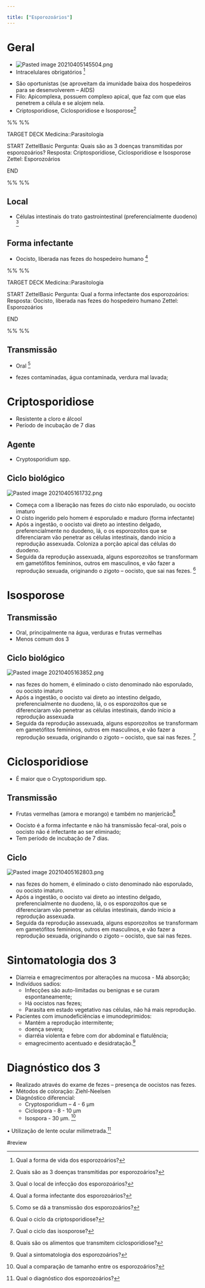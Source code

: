 ```yaml
---

title: ["Esporozoários"]
---
```

# Geral
+ ![Pasted image 20210405145504.png](Pasted%20image%2020210405145504.png)
+ Intracelulares obrigatórios [^795024]

[^795024]: Qual a forma de vida dos esporozoários?

+ São oportunistas (se aproveitam da imunidade baixa dos hospedeiros para se desenvolverem – AIDS)
+ Filo: Apicomplexa, possuem complexo apical, que faz com que elas penetrem a célula e se alojem nela. 
+ Criptosporidiose, Ciclosporidiose e Isosporose[^653684]

[^653684]: Quais são as 3 doenças transmitidas por esporozoários?

%%
%%

TARGET DECK
Medicina::Parasitologia

START
ZettelBasic
Pergunta: Quais são as 3 doenças transmitidas por esporozoários?
Resposta: Criptosporidiose, Ciclosporidiose e Isosporose
Zettel: Esporozoários
<!--ID: 1617812497560-->
END

%%
%%



## Local
+ Células intestinais do trato gastrointestinal (preferencialmente duodeno) [^400288]

[^400288]: Qual o local de infecção dos esporozoários?


## Forma infectante
+ Oocisto, liberada nas fezes do hospedeiro humano [^659628]

[^659628]: Qual a forma infectante dos esporozoários?

%%
%%

TARGET DECK
Medicina::Parasitologia

START
ZettelBasic
Pergunta: Qual a forma infectante dos esporozoários:
Resposta: Oocisto, liberada nas fezes do hospedeiro humano
Zettel: Esporozoários
<!--ID: 1617812497570-->
END

%%
%%



## Transmissão
+ Oral [^10014]

[^10014]: Como se dá a transmissão dos esporozoários?

+ fezes contaminadas, água contaminada, verdura mal lavada; 

# Criptosporidiose
+ Resistente a cloro e álcool
+ Período de incubação de 7 dias
## Agente
+ Cryptosporidium spp.

## Ciclo biológico
![Pasted image 20210405161732.png](Pasted%20image%2020210405161732.png)
+ Começa com a liberação nas fezes do cisto não esporulado, ou oocisto imaturo
+ O cisto ingerido pelo homem é esporulado e maduro (forma infectante)
+ Após a ingestão, o oocisto vai direto ao intestino delgado, preferencialmente no duodeno, lá, o os esporozoítos que se diferenciaram vão penetrar as células intestinais, dando início a reprodução assexuada. Coloniza a porção apical das células do duodeno.
+ Seguida da reprodução assexuada, alguns esporozoítos se transformam em gametófitos femininos, outros em masculinos, e vão fazer a reprodução sexuada, originando o zigoto – oocisto, que sai nas fezes. [^164787]

[^164787]: Qual o ciclo da criptosporidiose?

# Isosporose
## Transmissão
+ Oral, principalmente na água, verduras e frutas vermelhas
+ Menos comum dos 3

## Ciclo biológico
![Pasted image 20210405163852.png](Pasted%20image%2020210405163852.png)
+ nas fezes do homem, é eliminado o cisto denominado não esporulado, ou oocisto imaturo
+ Após a ingestão, o oocisto vai direto ao intestino delgado, preferencialmente no duodeno, lá, o os esporozoítos que se diferenciaram vão penetrar as células intestinais, dando início a reprodução assexuada
+ Seguida da reprodução assexuada, alguns esporozoítos se transformam em gametófitos femininos, outros em masculinos, e vão fazer a reprodução sexuada, originando o zigoto – oocisto, que sai nas fezes. [^412372]

[^412372]: Qual o ciclo das isosporose?


# Ciclosporidiose
+ É maior que o Cryptosporidium spp.

## Transmissão
+ Frutas vermelhas (amora e morango) e também no manjericão[^506444]

[^506444]: Quais são os alimentos que transmitem ciclosporidiose?

+ Oocisto é a forma infectante e não há transmissão fecal-oral, pois o oocisto não é infectante ao ser eliminado;
+ Tem período de incubação de 7 dias.

## Ciclo
![Pasted image 20210405162803.png](Pasted%20image%2020210405162803.png)
+ nas fezes do homem, é eliminado o cisto denominado não esporulado, ou oocisto imaturo. 
+ Após a ingestão, o oocisto vai direto ao intestino delgado, preferencialmente no duodeno, lá, o os esporozoítos que se diferenciaram vão penetrar as células intestinais, dando início a reprodução assexuada.
+ Seguida da reprodução assexuada, alguns esporozoítos se transformam em gametófitos femininos, outros em masculinos, e vão fazer a reprodução sexuada, originando o zigoto – oocisto, que sai nas fezes. 

# Sintomatologia dos 3
+ Diarreia e emagrecimentos por alterações na mucosa - Má absorção; 
+ Indivíduos sadios: 
	+ Infecções são auto-limitadas ou benignas e se curam espontaneamente;
	+  Há oocistos nas fezes; 
	+  Parasita em estado vegetativo nas células, não há mais reprodução.
+   Pacientes com imunodeficiências e imunodeprimidos: 
	+   Mantém a reprodução intermitente; 
	+   doença severa; 
	+   diarréia violenta e febre com dor abdominal e flatulência; 
	+   emagrecimento acentuado e desidratação.[^802915]

[^802915]: Qual a sintomatologia dos esporozoários?


# Diagnóstico dos 3
+ Realizado através do exame de fezes – presença de oocistos nas fezes.
+  Métodos de coloração: Ziehl-Neelsen 
+  Diagnóstico diferencial: 
	+  Cryptosporidium – 4 - 6 µm 
	+  Ciclospora - 8 - 10 µm 
	+  Isospora - 30 µm. [^317365]

[^317365]: Qual a comparação de tamanho entre os esporozoários?

• Utilização de lente ocular milimetrada.[^845198]

[^845198]: Qual o diagnóstico dos esporozoários?

#review 
